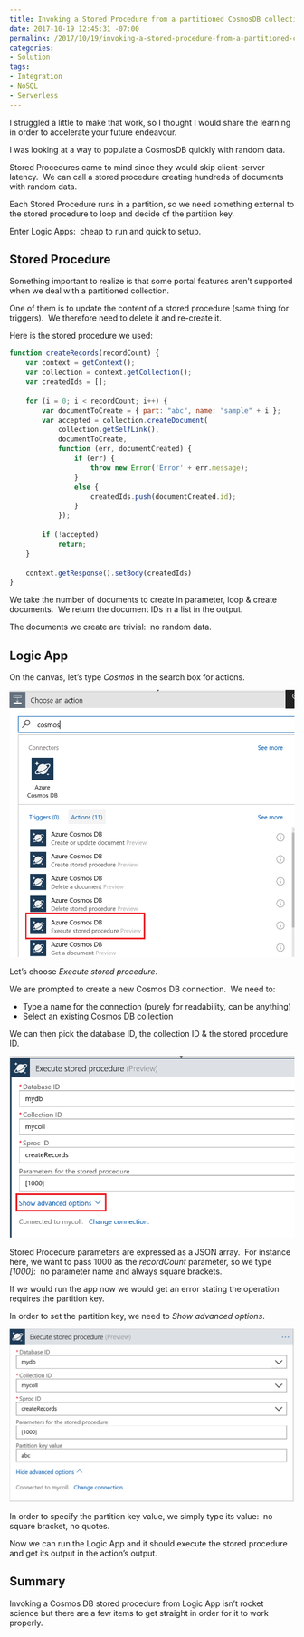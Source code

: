 ```yaml
---
title: Invoking a Stored Procedure from a partitioned CosmosDB collection from Logic Apps
date: 2017-10-19 12:45:31 -07:00
permalink: /2017/10/19/invoking-a-stored-procedure-from-a-partitioned-cosmosdb-collection-from-logic-apps/
categories:
- Solution
tags:
- Integration
- NoSQL
- Serverless
---
```

I struggled a little to make that work, so I thought I would share the learning in order to accelerate your future endeavour.

I was looking at a way to populate a CosmosDB quickly with random data.

Stored Procedures came to mind since they would skip client-server latency.  We can call a stored procedure creating hundreds of documents with random data.

Each Stored Procedure runs in a partition, so we need something external to the stored procedure to loop and decide of the partition key.

Enter Logic Apps:  cheap to run and quick to setup.

<h2>Stored Procedure</h2>

Something important to realize is that some portal features aren’t supported when we deal with a partitioned collection.

One of them is to update the content of a stored procedure (same thing for triggers).  We therefore need to delete it and re-create it.

Here is the stored procedure we used:

```JavaScript
function createRecords(recordCount) {
    var context = getContext();
    var collection = context.getCollection();
    var createdIds = [];

    for (i = 0; i < recordCount; i++) {
        var documentToCreate = { part: "abc", name: "sample" + i };
        var accepted = collection.createDocument(
            collection.getSelfLink(),
            documentToCreate,
            function (err, documentCreated) {
                if (err) {
                    throw new Error('Error' + err.message);
                }
                else {
                    createdIds.push(documentCreated.id);
                }
            });

        if (!accepted)
            return;
    }

    context.getResponse().setBody(createdIds)
}
```

We take the number of documents to create in parameter, loop &amp; create documents.  We return the document IDs in a list in the output.

The documents we create are trivial:  no random data.

<h2>Logic App</h2>

On the canvas, let’s type <em>Cosmos </em>in the search box for actions.

<a href="/assets/posts/2017/4/invoking-a-stored-procedure-from-a-partitioned-cosmosdb-collection-from-logic-apps/image4.png"><img style="border:0 currentcolor;display:inline;background-image:none;" title="image" src="/assets/posts/2017/4/invoking-a-stored-procedure-from-a-partitioned-cosmosdb-collection-from-logic-apps/image_thumb4.png" alt="image" border="0" /></a>

Let’s choose <em>Execute stored procedure</em>.

We are prompted to create a new Cosmos DB connection.  We need to:

<ul>
    <li>Type a name for the connection (purely for readability, can be anything)</li>
    <li>Select an existing Cosmos DB collection</li>
</ul>

We can then pick the database ID, the collection ID &amp; the stored procedure ID.

<a href="/assets/posts/2017/4/invoking-a-stored-procedure-from-a-partitioned-cosmosdb-collection-from-logic-apps/image5.png"><img style="border:0 currentcolor;display:inline;background-image:none;" title="image" src="/assets/posts/2017/4/invoking-a-stored-procedure-from-a-partitioned-cosmosdb-collection-from-logic-apps/image_thumb5.png" alt="image" border="0" /></a>

Stored Procedure parameters are expressed as a JSON array.  For instance here, we want to pass 1000 as the <em>recordCount</em> parameter, so we type <em>[1000]</em>:  no parameter name and always square brackets.

If we would run the app now we would get an error stating the operation requires the partition key.

In order to set the partition key, we need to <em>Show advanced options</em>.

<a href="/assets/posts/2017/4/invoking-a-stored-procedure-from-a-partitioned-cosmosdb-collection-from-logic-apps/image6.png"><img style="border:0 currentcolor;display:inline;background-image:none;" title="image" src="/assets/posts/2017/4/invoking-a-stored-procedure-from-a-partitioned-cosmosdb-collection-from-logic-apps/image_thumb6.png" alt="image" border="0" /></a>

In order to specify the partition key value, we simply type its value:  no square bracket, no quotes.

Now we can run the Logic App and it should execute the stored procedure and get its output in the action’s output.

<h2>Summary</h2>

Invoking a Cosmos DB stored procedure from Logic App isn’t rocket science but there are a few items to get straight in order for it to work properly.
